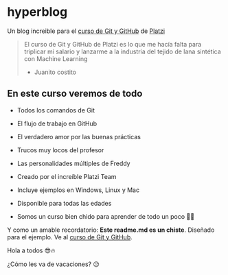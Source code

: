 # hyperblog

Un blog increible para el [curso de Git y GitHub](https://platzi.com/cursos/git-github/ "Curso de Git y GitHub") de [Platzi](https://platzi.com "Platzi")
> El curso de Git y GitHub de Platzi es lo que me hacía falta para triplicar mi salario y lanzarme a la industria del tejido de lana sintética con Machine Learning
> - Juanito costito

## En este curso veremos de todo
* Todos los comandos de Git
* El flujo de trabajo en GitHub
* El verdadero amor por las buenas prácticas
* Trucos muy locos del profesor
* Las personalidades múltiples de Freddy
* Creado por el increíble Platzi Team
* Incluye ejemplos en Windows, Linux y Mac
* Disponible para todas las edades

* Somos un curso bien chido para aprender de todo un poco 👋🏽

Y como un amable recordatorio: **Este readme.md es un chiste**. Diseñado para el ejemplo.
Ve al [curso de Git y GitHub](https://platzi.com/cursos/git-github/ "amonos a ver el curso").


Hola a todos 😎🔥

¿Cómo les va de vacaciones? 😥